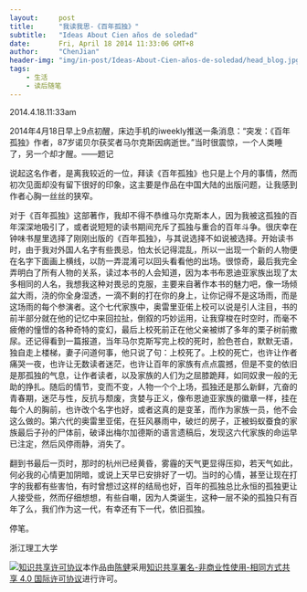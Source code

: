 ```yaml
---
layout:     post
title:      "我读我思-《百年孤独》"
subtitle:   "Ideas About Cien años de soledad"
date:       Fri, April 18 2014 11:33:06 GMT+8
author:     "ChenJian"
header-img: "img/in-post/Ideas-About-Cien-años-de-soledad/head_blog.jpg"
tags:
    - 生活
    - 读后随笔
---
```


2014.4.18.11:33am

2014年4月18日早上9点初醒，床边手机的iweekly推送一条消息：“突发：《百年孤独》作者，87岁诺贝尔获奖者马尔克斯因病逝世。”当时很震惊，一个人类睡了，另一个却才醒。——题记

说起这名作者，是离我较近的一位，拜读《百年孤独》也只是上个月的事情，然而初次见面却没有留下很好的印象，这主要是作品在中国大陆的出版问题，让我感到作者心胸一丝丝的狭窄。

对于《百年孤独》这部著作，我却不得不恭维马尔克斯本人，因为我被这孤独的百年深深地吸引了，或者说短短的读书期间充斥了孤独与重合的百年斗争。很庆幸在钟味书屋里选择了刚刚出版的《百年孤独》，与其说选择不如说被选择。开始读书时，由于我对外国人名字有些畏忌，怕太长记得混乱，所以一出现一个新的人物便在名字下面画上横线，以防一弄混淆可以回头看看他的出场。很惊奇，最后我完全弄明白了所有人物的关系，读过本书的人会知道，因为本书布恩迪亚家族出现了太多相同的人名，我想我这种对畏忌的克服，主要来自著作本书的魅力吧，像一场倾盆大雨，浇的你全身湿透，一滴不剩的打在你的身上，让你记得不是这场雨，而是这场雨的每个参演者。这个七代家族中，奥雷里亚偌上校可以说是引人注目，书的前半部分就在他的记忆中来回拉扯，倒叙的巧妙运用，让我穿梭在时空时，而毫不疲倦的憧憬的各种奇特的变幻，最后上校死前正在他父亲被绑了多年的栗子树前撒尿。还记得看到一篇报道，当年马尔克斯写完上校的死时，脸色苍白，默默无语，独自走上楼梯，妻子问道何事，他只说了句：上校死了。上校的死亡，也许让作者痛哭一夜，也许让无数读者迷茫，也许让百年的家族有点点震撼，但是不变的依旧是那孤独的气息，让作者读者，以及家族的人们为之屈膝跪拜，如同奴隶一般的无助的挣扎。随后的情节，变而不变，人物一个个上场，孤独还是那么新鲜，亢奋的青春期，迷茫与性，反抗与颓废，贪婪与正义，像布恩迪亚家族的徽章一样，挂在每个人的胸前，也许改个名字也好，或者这真的是变革，而作为家族一员，他不会这么做的。第六代的奥雷里亚偌，在狂风暴雨中，破烂的房子，正被蚂蚁蚕食的家族最后子孙的尸体前，破译出梅尔加德斯的语言遗稿后，发现这六代家族的命运早已注定，然后风停雨静，消失了。

翻到书最后一页时，那时的杭州已经黄昏，雾霾的天气更显得压抑，若天气如此，何必我的心情更加阴暗，或说上天早已安排好了一切。当时的心情，甚至让现在打字的我都有些害怕，有时曾想过这样的结局也好，百年的孤独总比永恒的孤独更让人接受些，然而仔细想想，有些自嘲，因为人类诞生，这种一层不染的孤独只有百年了么，我们作为这一代，有幸还有下一代，依旧孤独。

停笔。

浙江理工大学

<a rel="license" href="http://creativecommons.org/licenses/by-nc-sa/4.0/"><img alt="知识共享许可协议" style="border-width:0" src="https://i.creativecommons.org/l/by-nc-sa/4.0/88x31.png" /></a>本作品由<a xmlns:cc="http://creativecommons.org/ns#" href="https://o-my-chenjian.com/2014/04/18/Ideas-About-Cien-a%C3%B1os-de-soledad/" property="cc:attributionName" rel="cc:attributionURL">陈健</a>采用<a rel="license" href="http://creativecommons.org/licenses/by-nc-sa/4.0/">知识共享署名-非商业性使用-相同方式共享 4.0 国际许可协议</a>进行许可。